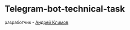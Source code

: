 # Telegram-bot-technical-task
разработчик - [Андрей Климов](https://t.me/hollow_shelves_quiet_hell)
